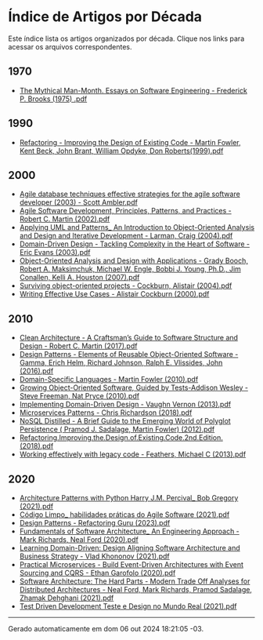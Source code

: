 # Índice de Artigos por Década

Este índice lista os artigos organizados por década. Clique nos links para acessar os arquivos correspondentes.

## 1970

- [The Mythical Man-Month. Essays on Software Engineering - Frederick P. Brooks (1975) .pdf](./1970/The%20Mythical%20Man-Month.%20Essays%20on%20Software%20Engineering%20-%20Frederick%20P.%20Brooks%20(1975)%20.pdf)

## 1990

- [Refactoring - Improving the Design of Existing Code - Martin Fowler, Kent Beck, John Brant, William Opdyke, Don Roberts(1999).pdf](./1990/Refactoring%20-%20Improving%20the%20Design%20of%20Existing%20Code%20-%20Martin%20Fowler,%20Kent%20Beck,%20John%20Brant,%20William%20Opdyke,%20Don%20Roberts(1999).pdf)

## 2000

- [Agile database techniques  effective strategies for the agile software developer (2003) - Scott Ambler.pdf](./2000/Agile%20database%20techniques%20%20effective%20strategies%20for%20the%20agile%20software%20developer%20(2003)%20-%20Scott%20Ambler.pdf)
- [Agile Software Development, Principles, Patterns, and Practices - Robert C. Martin (2002).pdf](./2000/Agile%20Software%20Development,%20Principles,%20Patterns,%20and%20Practices%20-%20Robert%20C.%20Martin%20(2002).pdf)
- [Applying UML and Patterns_ An Introduction to Object-Oriented Analysis and Design and Iterative Development - Larman, Craig (2004).pdf](./2000/Applying%20UML%20and%20Patterns_%20An%20Introduction%20to%20Object-Oriented%20Analysis%20and%20Design%20and%20Iterative%20Development%20-%20Larman,%20Craig%20(2004).pdf)
- [ Domain-Driven Design - Tackling Complexity in the Heart of Software - Eric Evans (2003).pdf](./2000/%20Domain-Driven%20Design%20-%20Tackling%20Complexity%20in%20the%20Heart%20of%20Software%20-%20Eric%20Evans%20(2003).pdf)
- [Object-Oriented Analysis and Design with Applications - Grady Booch, Robert A. Maksimchuk, Michael W. Engle, Bobbi J. Young, Ph.D., Jim Conallen, Kelli A. Houston (2007).pdf](./2000/Object-Oriented%20Analysis%20and%20Design%20with%20Applications%20-%20Grady%20Booch,%20Robert%20A.%20Maksimchuk,%20Michael%20W.%20Engle,%20Bobbi%20J.%20Young,%20Ph.D.,%20Jim%20Conallen,%20Kelli%20A.%20Houston%20(2007).pdf)
- [Surviving object-oriented projects - Cockburn, Alistair (2004).pdf](./2000/Surviving%20object-oriented%20projects%20-%20Cockburn,%20Alistair%20(2004).pdf)
- [Writing Effective Use Cases - Alistair Cockburn (2000).pdf](./2000/Writing%20Effective%20Use%20Cases%20-%20Alistair%20Cockburn%20(2000).pdf)

## 2010

- [Clean Architecture - A Craftsman’s Guide to Software Structure and Design - Robert C. Martin (2017).pdf](./2010/Clean%20Architecture%20-%20A%20Craftsman’s%20Guide%20to%20Software%20Structure%20and%20Design%20-%20Robert%20C.%20Martin%20(2017).pdf)
- [Design Patterns - Elements of Reusable Object-Oriented Software - Gamma, Erich Helm, Richard Johnson, Ralph E. Vlissides, John (2016).pdf](./2010/Design%20Patterns%20-%20Elements%20of%20Reusable%20Object-Oriented%20Software%20-%20Gamma,%20Erich%20Helm,%20Richard%20Johnson,%20Ralph%20E.%20Vlissides,%20John%20(2016).pdf)
- [Domain-Specific Languages - Martin Fowler (2010).pdf](./2010/Domain-Specific%20Languages%20-%20Martin%20Fowler%20(2010).pdf)
- [Growing Object-Oriented Software, Guided by Tests-Addison Wesley - Steve Freeman, Nat Pryce (2010).pdf](./2010/Growing%20Object-Oriented%20Software,%20Guided%20by%20Tests-Addison%20Wesley%20-%20Steve%20Freeman,%20Nat%20Pryce%20(2010).pdf)
- [Implementing Domain-Driven Design - Vaughn Vernon (2013).pdf](./2010/Implementing%20Domain-Driven%20Design%20-%20Vaughn%20Vernon%20(2013).pdf)
- [Microservices Patterns - Chris Richardson (2018).pdf](./2010/Microservices%20Patterns%20-%20Chris%20Richardson%20(2018).pdf)
- [NoSQL Distilled - A Brief Guide to the Emerging World of Polyglot Persistence ( Pramod J. Sadalage, Martin Fowler) (2012).pdf](./2010/NoSQL%20Distilled%20-%20A%20Brief%20Guide%20to%20the%20Emerging%20World%20of%20Polyglot%20Persistence%20(%20Pramod%20J.%20Sadalage,%20Martin%20Fowler)%20(2012).pdf)
- [Refactoring.Improving.the.Design.of.Existing.Code.2nd.Edition.(2018).pdf](./2010/Refactoring.Improving.the.Design.of.Existing.Code.2nd.Edition.(2018).pdf)
- [Working effectively with legacy code - Feathers, Michael C (2013).pdf](./2010/Working%20effectively%20with%20legacy%20code%20-%20Feathers,%20Michael%20C%20(2013).pdf)

## 2020

- [Architecture Patterns with Python Harry J.M. Percival_ Bob Gregory  (2021).pdf](./2020/Architecture%20Patterns%20with%20Python%20Harry%20J.M.%20Percival_%20Bob%20Gregory%20%20(2021).pdf)
- [Código Limpo_ habilidades práticas do Agile Software (2021).pdf](./2020/Código%20Limpo_%20habilidades%20práticas%20do%20Agile%20Software%20(2021).pdf)
- [Design Patterns - Refactoring Guru (2023).pdf](./2020/Design%20Patterns%20-%20Refactoring%20Guru%20(2023).pdf)
- [Fundamentals of Software Architecture_ An Engineering Approach - Mark Richards, Neal Ford (2020).pdf](./2020/Fundamentals%20of%20Software%20Architecture_%20An%20Engineering%20Approach%20-%20Mark%20Richards,%20Neal%20Ford%20(2020).pdf)
- [Learning Domain-Driven:  Design Aligning Software Architecture and Business Strategy - Vlad Khononov (2021).pdf](./2020/Learning%20Domain-Driven:%20%20Design%20Aligning%20Software%20Architecture%20and%20Business%20Strategy%20-%20Vlad%20Khononov%20(2021).pdf)
- [Practical Microservices - Build Event-Driven Architectures with Event Sourcing and CQRS - Ethan Garofolo (2020).pdf](./2020/Practical%20Microservices%20-%20Build%20Event-Driven%20Architectures%20with%20Event%20Sourcing%20and%20CQRS%20-%20Ethan%20Garofolo%20(2020).pdf)
- [Software Architecture: The Hard Parts - Modern Trade Off Analyses for Distributed Architectures - Neal Ford, Mark Richards, Pramod Sadalage, Zhamak Dehghani (2021).pdf](./2020/Software%20Architecture:%20The%20Hard%20Parts%20-%20Modern%20Trade%20Off%20Analyses%20for%20Distributed%20Architectures%20-%20Neal%20Ford,%20Mark%20Richards,%20Pramod%20Sadalage,%20Zhamak%20Dehghani%20(2021).pdf)
- [Test Driven Development Teste e Design no Mundo Real (2021).pdf](./2020/Test%20Driven%20Development%20Teste%20e%20Design%20no%20Mundo%20Real%20(2021).pdf)

---

Gerado automaticamente em dom 06 out 2024 18:21:05 -03.

